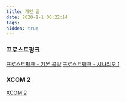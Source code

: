 ```yaml
---
title: 개인 글
date: 2020-1-1 00:22:14
tags:
hidden: true
---
```


### 프로스트펑크
[프로스트펑크 - 기본 공략](https://taeyongjeon.github.io/2019/12/27/private%20-%20게임%20-%20프로스트펑크%20-%20기본%20공략/)
[프로스트펑크 - 시나리오 1](https://taeyongjeon.github.io/2019/12/27/private%20-%20게임%20-%20프로스트펑크%20-%20시나리오%201/)

### XCOM 2
[XCOM 2](https://taeyongjeon.github.io/2020/01/07/private%20-%20%EA%B2%8C%EC%9E%84%20-%20XCOM%202/)
